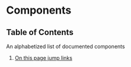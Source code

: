 # Components

## Table of Contents

An alphabetized list of documented components

1. [On this page jump links]()
